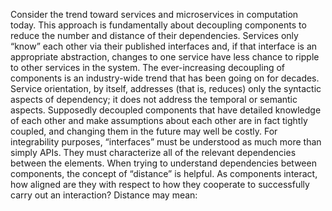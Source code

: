 Consider the trend toward services and microservices in computation today. This approach is fundamentally about decoupling components to reduce the number and distance of their dependencies. Services only “know” each other via their published interfaces and, if that interface is an appropriate abstraction, changes to one service have less chance to ripple to other services in the system. The ever-increasing decoupling of components is an industry-wide trend that has been going on for decades. Service orientation, by itself, addresses (that is, reduces) only the syntactic aspects of dependency; it does not address the temporal or semantic aspects. Supposedly decoupled components that have detailed knowledge of each other and make assumptions about each other are in fact tightly coupled, and changing them in the future may well be costly. For integrability purposes, “interfaces” must be understood as much more than simply APIs. They must characterize all of the relevant dependencies between the elements. When trying to understand dependencies between components, the concept of “distance” is helpful. As components interact, how aligned are they with respect to how they cooperate to successfully carry out an interaction? Distance may mean: